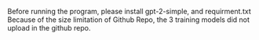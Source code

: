 Before running the program, please install gpt-2-simple, and requirment.txt
Because of the size limitation of Github Repo, the 3 training models did not upload in the github repo.
